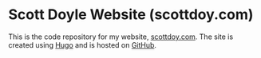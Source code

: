 # Scott Doyle Website (scottdoy.com)

This is the code repository for my website, [scottdoy.com](http://scottdoy.com). 
The site is created using [Hugo](http://gohugo.io/) and is hosted on [GitHub](https://github.com).